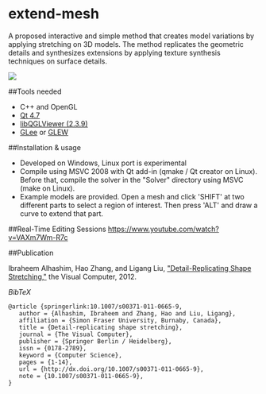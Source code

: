 # extend-mesh
A proposed interactive and simple method that creates model variations by applying stretching on 3D models. The method replicates the geometric details and synthesizes extensions by applying texture synthesis techniques on surface details.

![](http://www.cs.sfu.ca/~iaa7/personal/stretch_idea.png)

##Tools needed
 * C++ and OpenGL
 * [Qt 4.7](http://qt.nokia.com/)
 * [libQGLViewer (2.3.9)](http://www.libqglviewer.com/)
 * [GLee](http://elf-stone.com/glee.php) or [GLEW](http://glew.sourceforge.net/)

##Installation & usage
 * Developed on Windows, Linux port is experimental
 * Compile using MSVC 2008 with Qt add-in (qmake / Qt creator on Linux). Before that, compile the solver in the "Solver" directory using MSVC (make on Linux).
 * Example models are provided. Open a mesh and click 'SHIFT' at two different parts to select a region of interest. Then press 'ALT' and draw a curve to extend that part.

##Real-Time Editing Sessions
https://www.youtube.com/watch?v=VAXm7Wm-R7c

##Publication

Ibraheem Alhashim, Hao Zhang, and Ligang Liu, ["Detail-Replicating Shape Stretching,"](http://www.springerlink.com/content/e1812qvx45121783/) the Visual Computer, 2012.

*BibTeX*
```
@article {springerlink:10.1007/s00371-011-0665-9,
   author = {Alhashim, Ibraheem and Zhang, Hao and Liu, Ligang},
   affiliation = {Simon Fraser University, Burnaby, Canada},
   title = {Detail-replicating shape stretching},
   journal = {The Visual Computer},
   publisher = {Springer Berlin / Heidelberg},
   issn = {0178-2789},
   keyword = {Computer Science},
   pages = {1-14},
   url = {http://dx.doi.org/10.1007/s00371-011-0665-9},
   note = {10.1007/s00371-011-0665-9},
}
```
